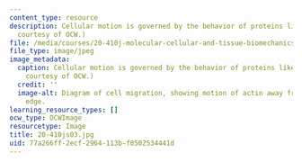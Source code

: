 ```yaml
---
content_type: resource
description: Cellular motion is governed by the behavior of proteins like actin. (Image
  courtesy of OCW.)
file: /media/courses/20-410j-molecular-cellular-and-tissue-biomechanics-be-410j-spring-2003/77a266ff2ecf2964113bf0502534441d_20-410js03.jpg
file_type: image/jpeg
image_metadata:
  caption: Cellular motion is governed by the behavior of proteins like actin. (Image
    courtesy of OCW.)
  credit: ''
  image-alt: Diagram of cell migration, showing motion of actin away from leading
    edge.
learning_resource_types: []
ocw_type: OCWImage
resourcetype: Image
title: 20-410js03.jpg
uid: 77a266ff-2ecf-2964-113b-f0502534441d
---
```

